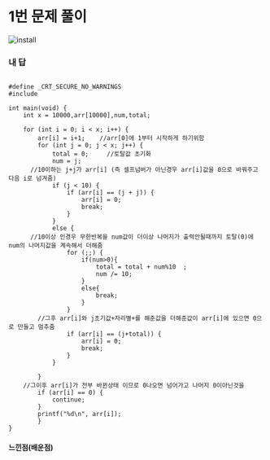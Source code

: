 # 1번 문제 풀이
![install](https://user-images.githubusercontent.com/81015704/118216966-7c24e000-b4af-11eb-91c2-2bc329cb5945.png)

### 내 답
<pre><code>
#define _CRT_SECURE_NO_WARNINGS
#include <stdio.h>

int main(void) {
	int x = 10000,arr[10000],num,total;

	for (int i = 0; i < x; i++) {
		arr[i] = i+1;    //arr[0]에 1부터 시작하게 하기위함
		for (int j = 0; j < x; j++) {
			total = 0;     //토탈값 초기화
			num = j;
      //10이하는 j+j가 arr[i] (즉 셀프넘버가 아닌경우 arr[i]값을 0으로 바꿔주고 다음 i로 넘겨줌) 
			if (j < 10) {
				if (arr[i] == (j + j)) {
					arr[i] = 0;
					break;
				}
			}
			else {
      //10이상 인경우 무한반복을 num값이 더이상 나머지가 출력안될때까지 토탈(0)에 num의 나머지값을 계속해서 더해줌
				for (;;) {
					if(num>0){
						total = total + num%10	;
						num /= 10;
					}
					else{
						break;
					}
				}
        //그후 arr[i]와 j초기값+자리별+를 해준값을 더해준값이 arr[i]에 있으면 0으로 만들고 멈추줌
				if (arr[i] == (j+total)) {
					arr[i] = 0;
					break;
				}
			}

		}
    //그이후 arr[i]가 전부 바뀐상태 이므로 0나오면 넘어가고 나머지 0이아닌것을 
		if (arr[i] == 0) { 
			continue;
		}
		printf("%d\n", arr[i]);
		}
}
</code></pre>


#### 느낀점(배운점)
